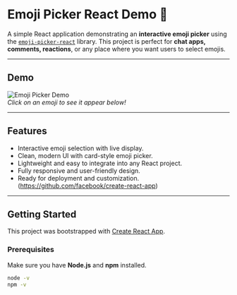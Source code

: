 # Emoji Picker React Demo 🎉

A simple React application demonstrating an **interactive emoji picker** using the [`emoji-picker-react`](https://www.npmjs.com/package/emoji-picker-react) library. This project is perfect for **chat apps, comments, reactions**, or any place where you want users to select emojis.

---

## Demo

![Emoji Picker Demo](React-App-10-16-2025_02_24_AM.png)  
*Click on an emoji to see it appear below!*

---

## Features

- Interactive emoji selection with live display.
- Clean, modern UI with card-style emoji picker.
- Lightweight and easy to integrate into any React project.
- Fully responsive and user-friendly design.
- Ready for deployment and customization.(https://github.com/facebook/create-react-app)

---

## Getting Started

This project was bootstrapped with [Create React App](https://github.com/facebook/create-react-app).

### Prerequisites

Make sure you have **Node.js** and **npm** installed.  

```bash
node -v
npm -v
